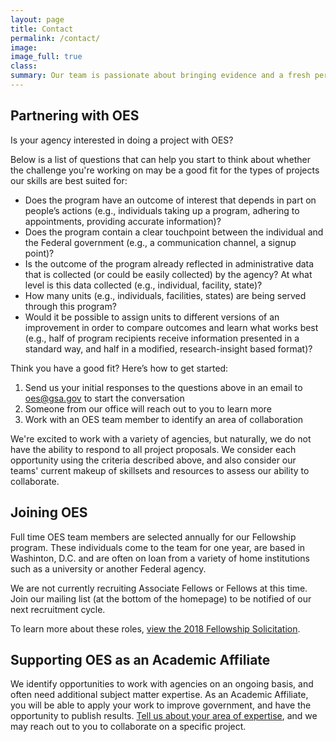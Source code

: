 ```yaml
---
layout: page
title: Contact
permalink: /contact/
image:
image_full: true
class:
summary: Our team is passionate about bringing evidence and a fresh perspective to tackle Federal priorities. 
---
```

## Partnering with OES

Is your agency interested in doing a project with OES?

Below is a list of questions that can help you start to think about whether the challenge you're working on may be a good fit for the types of projects our skills are best suited for:

 - Does the program have an outcome of interest that depends in part on people’s actions (e.g., individuals taking up a program, adhering to appointments, providing accurate information)?
 - Does the program contain a clear touchpoint between the individual and the Federal government (e.g., a communication channel, a signup point)?
 - Is the outcome of the program already reflected in administrative data that is collected (or could be easily collected) by the agency? At what level is this data collected (e.g., individual, facility, state)?
 - How many units (e.g., individuals, facilities, states) are being served through this program? 
 - Would it be possible to assign units to different versions of an improvement in order to compare outcomes and learn what works best (e.g., half of program recipients receive information presented in a standard way, and half in a modified, research-insight based format)?

Think you have a good fit? Here’s how to get started:
<ol>
<li>Send us your initial responses to the questions above in an email to <a href="mailto:oes@gsa.gov?subject=Collaboration">oes@gsa.gov</a> to start the conversation</li>
<li>Someone from our office will reach out to you to learn more</li>
<li>Work with an OES team member to identify an area of collaboration</li>
</ol> 

We're excited to work with a variety of agencies, but naturally, we do not have the ability to respond to all project proposals. We consider each opportunity using the criteria described above, and also consider our teams' current makeup of skillsets and resources to assess our ability to collaborate.

## Joining OES

Full time OES team members are selected annually for our Fellowship program. These individuals come to the team for one year, are based in Washinton, D.C. and are often on loan from a variety of home institutions such as a university or another Federal agency. 

We are not currently recruiting Associate Fellows or Fellows at this time. Join our mailing list (at the bottom of the homepage) to be notified of our next recruitment cycle.

To learn more about these roles, [view the 2018 Fellowship Solicitation]({{site.baseurl}}/assets/files/FY18Solicitation.pdf).

## Supporting OES as an Academic Affiliate 

We identify opportunities to work with agencies on an ongoing basis, and often need additional subject matter expertise. As an Academic Affiliate, you will be able to apply your work to improve government, and have the opportunity to publish results. <a href="https://docs.google.com/forms/d/e/1FAIpQLSeqnuRSZNKZt9bVLAGw6G64i5oUNDqsGcrX7dvgGpvlac9Cog/viewform?usp=sf_link">Tell us about your area of expertise</a>, and we may reach out to you to collaborate on a specific project. 
